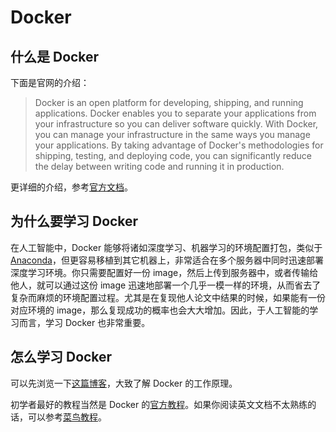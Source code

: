 # Docker

## 什么是 Docker

下面是官网的介绍：

> Docker is an open platform for developing, shipping, and running applications. Docker enables you to separate your applications from your infrastructure so you can deliver software quickly. With Docker, you can manage your infrastructure in the same ways you manage your applications. By taking advantage of Docker's methodologies for shipping, testing, and deploying code, you can significantly reduce the delay between writing code and running it in production.

更详细的介绍，参考[官方文档](https://docs.docker.com/get-started/overview/)。

## 为什么要学习 Docker

在人工智能中，Docker 能够将诸如深度学习、机器学习的环境配置打包，类似于 [Anaconda](./Anaconda.md)，但更容易移植到其它机器上，非常适合在多个服务器中同时迅速部署深度学习环境。你只需要配置好一份 image，然后上传到服务器中，或者传输给他人，就可以通过这份 image 迅速地部署一个几乎一模一样的环境，从而省去了复杂而麻烦的环境配置过程。尤其是在复现他人论文中结果的时候，如果能有一份对应环境的 image，那么复现成功的概率也会大大增加。因此，于人工智能的学习而言，学习 Docker 也非常重要。

## 怎么学习 Docker

可以先浏览一下[这篇博客](https://zhuanlan.zhihu.com/p/187505981)，大致了解 Docker 的工作原理。

初学者最好的教程当然是 Docker 的[官方教程](https://docs.docker.com/guides/get-started/)。如果你阅读英文文档不太熟练的话，可以参考[菜鸟教程](https://www.runoob.com/docker/docker-tutorial.html)。

